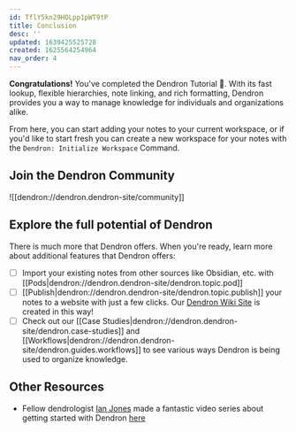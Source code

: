 ```yaml
---
id: TflY5kn29HOLpp1pWT9tP
title: Conclusion
desc: ''
updated: 1639425525728
created: 1625564254964
nav_order: 4
---
```


**Congratulations!** You've completed the Dendron Tutorial 🙌. With its fast lookup, flexible hierarchies, note linking, and rich formatting, Dendron provides you a way to manage knowledge for individuals and organizations alike.

From here, you can start adding your notes to your current workspace, or if you'd like to start fresh you can create a new workspace for your notes with the `Dendron: Initialize Workspace` Command.

## Join the Dendron Community

![[dendron://dendron.dendron-site/community]]

## Explore the full potential of Dendron

There is much more that Dendron offers. When you're ready, learn more about additional features that Dendron offers:

- [ ] Import your existing notes from other sources like Obsidian, etc. with [[Pods|dendron://dendron.dendron-site/dendron.topic.pod]]
- [ ] [[Publish|dendron://dendron.dendron-site/dendron.topic.publish]] your notes to a website with just a few clicks. Our [Dendron Wiki Site](https://wiki.dendron.so/) is created in this way!
- [ ] Check out our [[Case Studies|dendron://dendron.dendron-site/dendron.case-studies]] and [[Workflows|dendron://dendron.dendron-site/dendron.guides.workflows]] to see various ways Dendron is being used to organize knowledge.

## Other Resources

- Fellow dendrologist [Ian Jones](https://github.com/theianjones) made a fantastic video series about getting started with Dendron [here](https://egghead.io/courses/build-a-personal-knowledge-management-system-with-dendron-b24b)